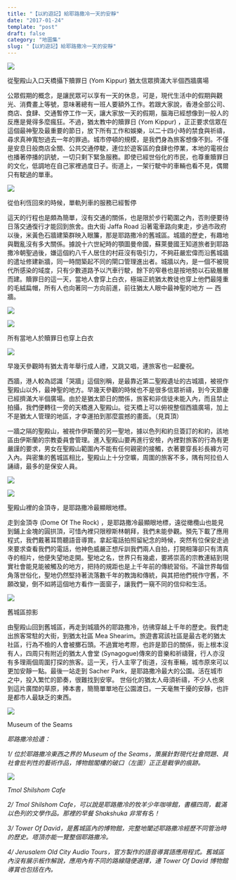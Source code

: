```yaml
---
title: "【以約遊記】給耶路撒冷一天的安靜"
date: "2017-01-24"
template: "post"
draft: false
category: "地圖集"
slug: "【以約遊記】給耶路撒冷一天的安靜"
---
```


![](images/e05fb-1dgiianjpnlmrkw0uravuya.jpeg)

從聖殿山入口天橋攝下贖罪日 (Yom Kippur) 猶太信眾擠滿大半個西牆廣場

公眾假期的概念，是讓民眾可以享有一天的休息，可是，現代生活中的假期與觀光、消費畫上等號，意味著總有一班人要額外工作。若跟大家說，香港全部公司、商店、食肆、交通暫停工作一天，讓大家放一天的假期，腦海已經想像到一般人的反應是覺得多麼瘋狂。不過，猶太教中的贖罪日 (Yom Kippur) ，正正要求信眾在這個最神聖及最重要的節日，放下所有工作和娛樂，以二十四小時的禁食與祈禱，尋求真神寬恕過去一年的罪過。城市停頓的規模，是我們身為旅客想像不到。不僅是安息日般商店全關、公共交通停駛，連位於遊客區的食肆也停業，本地的電視台也播著停播的訊號，一切只剩下緊急服務。即使已經世俗化的市民，也尊重贖罪日的文化，低調地在自己家裡過度日子。街道上，一架行駛中的車輛也看不見，偶爾只有駛過的單車。

![](images/35e90-1a6yby06f4wz9rmjzfxp5ya.jpeg)

從伯利恆回來的時候，單軌列車的服務已經暫停

這天的行程也是頗為簡單，沒有交通的關係，也是限於步行範圍之內，否則便要待日落交通復行才能回到旅舍。由大街 Jaffa Road 沿著電車路向東走，步過市政府以後，米黃色石牆建築群映入眼簾，那是耶路撒冷的舊城區。城牆的歷史，有趣地與戰亂沒有多大關係。據說十六世紀時的顎圖曼帝國，蘇萊曼國王知道旅者到耶路撒冷朝聖過後，嫌這個約八千人居住的村莊沒有吸引力，不夠莊嚴宏偉而沿舊城牆的遣址修建新牆，同一時間築起不同的閘口管理進出者。城牆以內，是一個不被現代所感染的域度，只有少數道路予以汽車行駛，餘下的窄巷也是按地勢以石級層層而建。贖罪日的這一天，當地人會穿上白衣，極端正統猶太教徒也穿上他們最隆重的毛絨扁帽，所有人也向著同一方向前進，前往猶太人眼中最神聖的地方  —  西牆。

![](images/bf923-1giq1vzzxepxjbly5o1u3gw.jpeg)

![](images/024e0-1d1ahc4hvf69c-j__417vha.jpeg)

所有當地人於贖罪日也穿上白衣

![](images/6c993-1nswfu5df0hb-w0f5xdt0ig.jpeg)

早幾天參觀時有猶太青年舉行成人禮，又跳又唱，連旅客也一起慶祝。

西牆，港人較為認識「哭牆」這個別稱，是最靠近第二聖殿遺址的古城牆，被視作聖殿山以外，最神聖的地方。早幾天參觀的時候也不是很多信眾祈禱，到今天節慶已經擠滿大半個廣場。由於是猶太節日的關係，旅客和非信徒未能入內，而且禁止拍攝，我們便轉往一旁的天橋進入聖殿山。從天橋上可以俯視整個西牆廣場，加上不是猶太人管理的地區，才幸運拍到那麼震撼的畫面。（見頁頂）

一牆之隔的聖殿山，被視作伊斯蘭的另一聖地，據以色列和約旦簽訂的和約，該地區由伊斯蘭的宗教委員會管理。進入聖殿山要再進行安檢，內裡對旅客的行為有更嚴謹的要求，男女在聖殿山範圍內不能有任何親密的接觸，衣著要穿長衫長褲方可入內。與密集的舊城區相比，聖殿山上十分空曠，周圍的旅客不多，隅有阿拉伯人誦禱，最多的是保安人員。

![](images/b31aa-1fam_bnu8wwfio7_nt6krxg.jpeg)

![](images/d6161-15vdpggwvlskfejfm4lei7a.jpeg)

聖殿山裡的金頂寺，是耶路撒冷最顯眼地標。

走到金頂寺 (Dome Of The Rock) ，是耶路撒冷最顯眼地標，遠從橄欖山也能見到鋪上金塊的圓拱頂，可惜內裡只限穆斯林朝拜，我們未能參觀。預先下載了應用程式，我們戴著耳筒聽語音導賞。拿起電話拍照留紀念的時候，突然有位保安走過來要求查看我們的電話，他神色威嚴正想斥訓我們兩人自拍，打開相簿卻只有清真寺的相片，他便失望地走開。聖地之名，世界只有幾處，要將崇高的宗教連結到現實社會能見能被觸及的地方，把持的規距也是上千年前的傳統習俗。不論世界每個角落世俗化，聖地仍然堅持著流落數千年的教誨和傳統，與其把他們視作守舊，不願改變，倒不如將這個地方看作一面窗子，讓我們一窺不同的信仰和生活。

![](images/06128-1oyykujnfitm4-0ztby-e2a.jpeg)

舊城區掠影

由聖殿山回到舊城區，再走到城牆外的耶路撒冷，彷彿穿越上千年的歷史。我們走出旅客常駐的大街，到猶太社區 Mea Shearim。旅遊書寫該社區是最古老的猶太社區，行為不檢的人會被擲石頭。不過實地考際，也許是節日的關係，街上根本沒有人，四周只有附近的猶太人會堂 (Synagogue)傳來的音樂和祈禱聲，行人亦沒有多理兩個周圍打探的旅客。這一天，行人主宰了街道，沒有車輛，城市原來可以更加安靜一點。最後一站走到 Sacher Park，是耶路撒冷最大的公園。活在城市之中，投入繁忙的節奏，很難找到安寧。 世俗化的猶太人毋須祈禱，不少人也來到這片廣闊的草原，捧本書，簡簡單單地在公園渡日。一天毫無干擾的安靜，也許是都市人最缺乏的東西。

![](images/adcc3-1kshpvpp1lg9bgvrvnzj7xq.jpeg)

Museum of the Seams

_耶路撒冷拾遺：_

_1/ 位於耶路撒冷東西之界的 Museum of the Seams，策展針對現代社會問題、具社會批判性的藝術作品，博物館閣樓的破口（左圖）正正是戰爭的痕跡。_

![](images/3f888-19hroy0q7p1bmi0b0nbgpxa.jpeg)

_Tmol Shilshom Cafe_

_2/ Tmol Shilshom Cafe，可以說是耶路撒冷的牧羊少年咖啡館，書櫃四周，載滿以色列的文學作品。那裡的早餐 Shakshuka 非常有名！_

_3/ Tower Of David，是舊城區內的博物館，完整地闡述耶路撒冷經歷不同管治時的歷史。塔頂亦能一覽整個耶路撒冷。_

_4/ Jerusalem Old City Audio Tours，官方製作的語音導賞語應用程式。舊城區內沒有展示板作解說，應用內有不同的路線隨便選擇，連 Tower Of David 博物館導賞也包括在內。_

